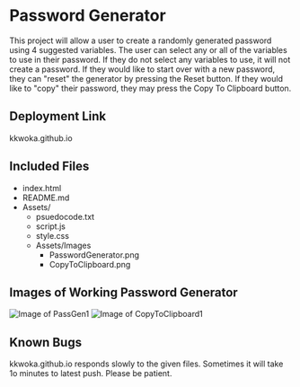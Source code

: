 
# Password Generator
This project will allow a user to create a randomly generated password using 4 suggested variables. The user can select any or all of the variables to use in their password. If they do not select any variables to use, it will not create a password. If they would like to start over with a new password, they can "reset" the generator by pressing the Reset button. If they would like to "copy" their password, they may press the Copy To Clipboard button.

## Deployment Link
kkwoka.github.io

## Included Files
* index.html
* README.md
* Assets/
    * psuedocode.txt
    * script.js
    * style.css
    * Assets/Images
        * PasswordGenerator.png
        * CopyToClipboard.png

## Images of Working Password Generator
![Image of PassGen1](https:/passwordGenerator/Assets/Images/PasswordGeneratorPic.png)
![Image of CopyToClipboard1](https://passwordGenerator/Assets/Images/CopyToClipboardPic.png)

## Known Bugs
kkwoka.github.io responds slowly to the given files. Sometimes it will take 1o minutes to latest push. Please be patient.